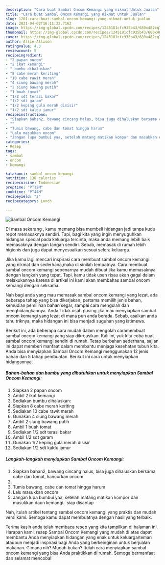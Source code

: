 ```yaml
---
description: "Cara buat Sambal Oncom Kemangi yang nikmat Untuk Jualan"
title: "Cara buat Sambal Oncom Kemangi yang nikmat Untuk Jualan"
slug: 1201-cara-buat-sambal-oncom-kemangi-yang-nikmat-untuk-jualan
date: 2021-04-02T16:11:22.716Z
image: https://img-global.cpcdn.com/recipes/1245181cfc935b43/680x482cq70/sambal-oncom-kemangi-foto-resep-utama.jpg
thumbnail: https://img-global.cpcdn.com/recipes/1245181cfc935b43/680x482cq70/sambal-oncom-kemangi-foto-resep-utama.jpg
cover: https://img-global.cpcdn.com/recipes/1245181cfc935b43/680x482cq70/sambal-oncom-kemangi-foto-resep-utama.jpg
author: Allie Allison
ratingvalue: 4.3
reviewcount: 5
recipeingredient:
- "2 papan oncom"
- "2 ikat kemangi"
- " bumbu dihaluskan"
- "8 cabe merah keriting"
- "10 cabe rawit merah"
- "4 siung bawang merah"
- "2 siung bawang putih"
- "1 buah tomat"
- "1/2 sdt terasi bakar"
- "1/2 sdt garam"
- "1/2 keping gula merah disisir"
- "1/2 sdt kaldu jamur"
recipeinstructions:
- "Siapkan bahan2, bawang cincang halus, bisa juga dihaluskan bersama cabe dan tomat, hancurkan oncom"
- ""
- "Tumis bawang, cabe dan tomat hingga harum"
- "Lalu masukkan oncom"
- "Jangan lupa bumbui yaa, setelah matang matikan kompor dan masukkan daun kemangi.. siap disantap"
categories:
- Resep
tags:
- sambal
- oncom
- kemangi

katakunci: sambal oncom kemangi 
nutrition: 136 calories
recipecuisine: Indonesian
preptime: "PT12M"
cooktime: "PT44M"
recipeyield: "2"
recipecategory: Lunch

---
```



![Sambal Oncom Kemangi](https://img-global.cpcdn.com/recipes/1245181cfc935b43/680x482cq70/sambal-oncom-kemangi-foto-resep-utama.jpg)

Di masa  sekarang , kamu memang bisa membeli hidangan jadi tanpa kudu repot memasaknya sendiri. Tapi, bagi kita yang ingin menyuguhkan hidangan special pada keluarga tercinta, maka anda memang lebih baik memasaknya dengan tangan sendiri. Sebab, memasak di rumah lebih higienis dan juga dapat menyesuaikan sesuai selera keluarga.

Jika kamu lagi mencari inspirasi cara membuat sambal oncom kemangi yang nikmat dan sederhana,maka di sinilah tempatnya. Cara membuat sambal oncom kemangi  sebenarnya mudah dibuat jika kamu memasaknya dengan langkah yang tepat. Tapi, kamu tidak usah risau akan gagal dalam melakukannya 
karena di artikel ini kami akan membahas sambal oncom kemangi dengan seksama.  



Nah bagi anda yang mau memasak sambal oncom kemangi yang lezat, ada beberapa tahap yang bisa dikerjakan, pertama memilih jenis bahan, kemudian pemilihan bahan segar, sampai cara mengolah dan menghidangkannya. Anda Tidak usah pusing jika mau menyiapkan sambal oncom kemangi yang lezat di mana pun anda berada. Sebab, asalkan anda  tahu triknya, maka hidangan ini bisa menjadi suguhan yang istimewa.

Berikut ini, ada beberapa cara mudah dalam mengolah caramembuat sambal oncom kemangi yang siap dikreasikan. Kali ini, yuk kita coba buat sambal oncom kemangi sendiri di rumah. Tetap berbahan sederhana, sajian ini dapat memberi manfaat dalam membantu menjaga kesehatan tubuh kita. Anda bisa menyiapkan Sambal Oncom Kemangi menggunakan 12 jenis bahan dan 5 tahap pembuatan. Berikut ini cara untuk menyiapkan hidangannya.

<!--inarticleads1-->

##### Bahan-bahan dan bumbu yang dibutuhkan untuk menyiapkan Sambal Oncom Kemangi:

1. Siapkan 2 papan oncom
1. Ambil 2 ikat kemangi
1. Sediakan  bumbu dihaluskan:
1. Siapkan 8 cabe merah keriting
1. Sediakan 10 cabe rawit merah
1. Gunakan 4 siung bawang merah
1. Ambil 2 siung bawang putih
1. Ambil 1 buah tomat
1. Sediakan 1/2 sdt terasi bakar
1. Ambil 1/2 sdt garam
1. Gunakan 1/2 keping gula merah disisir
1. Sediakan 1/2 sdt kaldu jamur




<!--inarticleads2-->

##### Langkah-langkah menyiapkan Sambal Oncom Kemangi:

1. Siapkan bahan2, bawang cincang halus, bisa juga dihaluskan bersama cabe dan tomat, hancurkan oncom
1. 
1. Tumis bawang, cabe dan tomat hingga harum
1. Lalu masukkan oncom
1. Jangan lupa bumbui yaa, setelah matang matikan kompor dan masukkan daun kemangi.. siap disantap




Nah, itulah artikel tentang  sambal oncom kemangi  yang praktis dan mudah versi kami. Semoga kamu dapat membuatnya dengan hasil yang terbaik. 

Terima kasih anda telah membaca resep yang kita tampilkan di halaman ini. Harapan kami, resep  Sambal Oncom Kemangi yang mudah di atas dapat membantu Anda menyiapkan hidangan yang enak untuk keluarga/teman ataupun menjadi inspirasi bagi Anda yang berkeinginan untuk berjualan makanan. Gimana nih? Mudah bukan? Itulah cara menyiapkan sambal oncom kemangi yang bisa Anda praktikkan di rumah. Semoga bermanfaat dan selamat mencoba!

